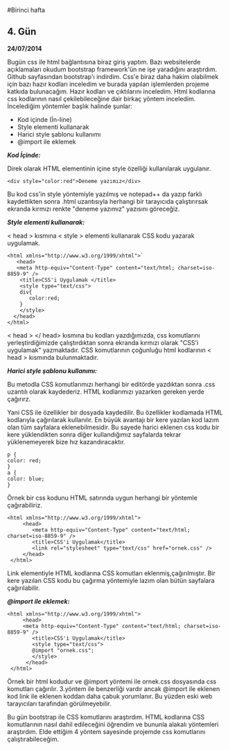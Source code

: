 #Birinci hafta
## 4. Gün
**24/07/2014**

Bugün css ile html bağlantısına biraz giriş yaptım. Bazı websitelerde açıklamaları okudum bootstrap framework'ün ne işe yaradığını araştırdım. Github sayfasından bootstrap'ı indirdim. Css'e biraz daha hakim olabilmek için bazı hazır kodları inceledim ve burada yapılan işlemlerden projeme katkıda bulunacağım. Hazır kodları ve çıktılarını inceledim. Html kodlarına css kodlarının nasıl çekilebileceğine dair birkaç yöntem inceledim. İncelediğim yöntemler başlık halinde şunlar:

- Kod içinde (İn-line)
- Style elementi kullanarak
- Harici style şablonu kullanımı
- @import ile eklemek


***Kod İçinde:***

Direk olarak HTML elementinin içine style özelliği kullanılarak uygulanır.


    <div style="color:red">Deneme yazımız</div>
Bu kod css'in style yöntemiyle yazılmış ve notepad++ da yazıp farklı kaydettikten sonra .html uzantısıyla herhangi bir tarayıcıda çalıştırırsak ekranda kırmızı renkte "deneme yazımız" yazısını göreceğiz.

***Style elementi kullanarak:***

< head > kısmına < style > elementi kullanarak CSS kodu yazarak uygulamak.

    <html xmlns="http://www.w3.org/1999/xhtml">`
       <head>
       <meta http-equiv="Content-Type" content="text/html; charset=iso-8859-9" />
        <title>CSS'i Uygulamak </title>
        <style type="text/css">
        div{
           color:red;
        }
        </style>
      </head>
    </html>

< head > </ head> kısmına bu kodları yazdığımızda, css komutlarını yerleştirdiğimizde çalıştırdıktan sonra ekranda kırmızı olarak "CSS'i uygulamak" yazmaktadır. CSS komutlarının çoğunluğu html kodlarının < head > kısmında bulunmaktadır.




***Harici style şablonu kullanımı:***

Bu metodla CSS komutlarımızı herhangi bir editörde yazdıktan sonra .css uzantılı olarak kaydederiz. HTML kodlarımızı yazarken gereken yerde çağırırz.

Yani CSS ile özellikler bir dosyada kaydedilir. Bu özellikler kodlamada HTML kodlarıyla çağırılarak kullanılır. En büyük avantajı bir kere yazılan kod lazım olan tüm sayfalara eklenebilmesidir. Bu sayede harici eklenen css kodu bir kere yüklendikten sonra diğer kullandığımız sayfalarda tekrar yüklenemeyerek bize hız kazandıracaktır.

    p {
    color: red;
    }
    a {
    color: blue;
    }

Örnek bir css kodunu HTML satırında uygun herhangi bir yöntemle çağırabiliriz.

    <html xmlns="http://www.w3.org/1999/xhtml">
         <head>
            <meta http-equiv="Content-Type" content="text/html; charset=iso-8859-9" />
            <title>CSS'i Uygulamak</title>
            <link rel="stylesheet" type="text/css" href="ornek.css" />
         </head>
     </html>

Link elementiyle HTML kodlarına CSS komutları eklenmiş,çağırılmıştır. Bir kere yazılan CSS kodu bu çağırma yöntemiyle lazım olan bütün sayfalara çağırılabilir.

***@import ile eklemek:***

    <html xmlns="http://www.w3.org/1999/xhtml">
         <head>
         <meta http-equiv="Content-Type" content="text/html; charset=iso-8859-9" />
            <title>CSS'i Uygulamak</title>
            <style type="text/css">
            @import "ornek.css";
            </style>
          </head>
     </html>

Örnek bir html kodudur ve @import yöntemi ile ornek.css dosyasında css komutları çağırılır. 3.yöntem ile benzerliği vardır ancak @import ile eklenen kod link ile eklenen koddan daha çabuk yorumlanır. Bu yüzden eski web tarayıcıları tarafından görülmeyebilir.

Bu gün bootstrap ile CSS komutlarını araştırdım. HTML kodlarına CSS komutlarının nasıl dahil edileceğini öğrendim ve bununla alakalı yöntemleri araştırdım. Elde ettiğim 4 yöntem sayesinde projemde css komutlarını çalıştırabileceğim.

